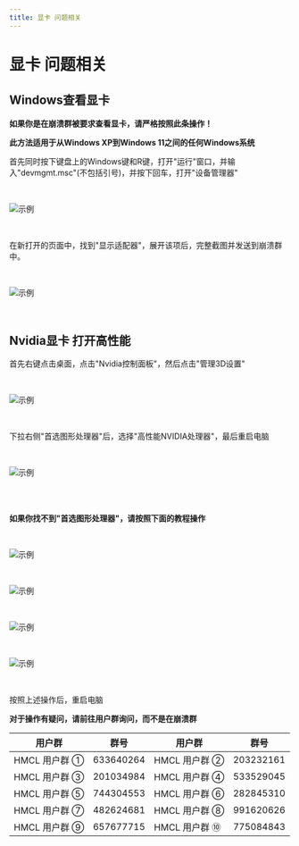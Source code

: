 ```yaml
---
title: 显卡 问题相关
---
```


# 显卡 问题相关

## Windows查看显卡

**如果你是在崩溃群被要求查看显卡，请严格按照此条操作！**

**此方法适用于从Windows XP到Windows 11之间的任何Windows系统**

首先同时按下键盘上的Windows键和R键，打开"运行"窗口，并输入"devmgmt.msc"(不包括引号)，并按下回车，打开"设备管理器"

<br>

![示例](gpu/1.png)

<br>

在新打开的页面中，找到"显示适配器"，展开该项后，完整截图并发送到崩溃群中。

<br>

![示例](gpu/2.png)

<br>

## Nvidia显卡 打开高性能

首先右键点击桌面，点击"Nvidia控制面板"，然后点击"管理3D设置"

<br>

![示例](gpu/3.png)

<br>

下拉右侧"首选图形处理器"后，选择"高性能NVIDIA处理器"，最后重启电脑

<br>

![示例](gpu/4.png)

<br>
<br>

**如果你找不到"首选图形处理器"，请按照下面的教程操作**

<br>

![示例](gpu/5.png)

<br>

![示例](gpu/6.png)

<br>

![示例](gpu/8.png)

<br>

![示例](gpu/7.png)

<br>

按照上述操作后，重启电脑

**对于操作有疑问，请前往用户群询问，而不是在崩溃群**

| 用户群       | 群号       | 用户群       | 群号       |
| ------------ | ---------- | ------------ | ---------- |
| HMCL 用户群 ① | 633640264  | HMCL 用户群 ② | 203232161  |
| HMCL 用户群 ③ | 201034984  | HMCL 用户群 ④ | 533529045  |
| HMCL 用户群 ⑤ | 744304553  | HMCL 用户群 ⑥ | 282845310  |
| HMCL 用户群 ⑦ | 482624681  | HMCL 用户群 ⑧ | 991620626  |
| HMCL 用户群 ⑨ | 657677715  | HMCL 用户群 ⑩ | 775084843  |